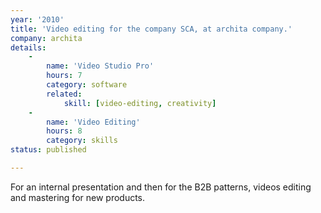 ```yaml
---
year: '2010'
title: 'Video editing for the company SCA, at archita company.'
company: archita
details:
    -
        name: 'Video Studio Pro'
        hours: 7
        category: software
        related:
            skill: [video-editing, creativity]
    -
        name: 'Video Editing'
        hours: 8
        category: skills
status: published

---
```

For an internal presentation and then for the B2B patterns, videos editing and mastering for new products.
